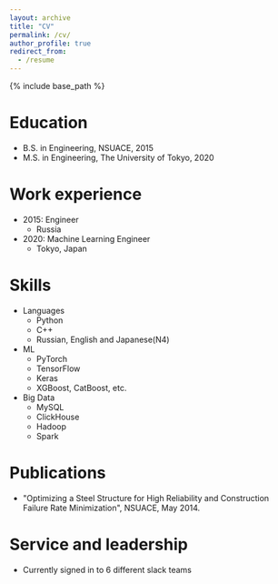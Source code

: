 ```yaml
---
layout: archive
title: "CV"
permalink: /cv/
author_profile: true
redirect_from:
  - /resume
---
```


{% include base_path %}

Education
======
* B.S. in Engineering, NSUACE, 2015
* M.S. in Engineering, The University of Tokyo, 2020

Work experience
======
* 2015: Engineer
  * Russia
* 2020: Machine Learning Engineer
  * Tokyo, Japan
  
Skills
======  
* Languages
  * Python
  * C++
  * Russian, English and Japanese(N4)
* ML
  * PyTorch
  * TensorFlow
  * Keras
  * XGBoost, CatBoost, etc.
* Big Data
  * MySQL
  * ClickHouse
  * Hadoop
  * Spark

Publications
======
* "Optimizing a Steel Structure for High Reliability and Construction Failure Rate Minimization", NSUACE, May 2014.
  
 
Service and leadership
======
* Currently signed in to 6 different slack teams
